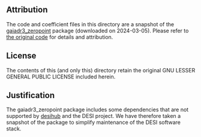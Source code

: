 ## Attribution

The code and coefficient files in this directory are a snapshot of the
[gaiadr3_zeropoint](https://gitlab.com/icc-ub/public/gaiadr3_zeropoint/-/blob/master/)
package (downloaded on 2024-03-05). Please refer to
[the original code](https://gitlab.com/icc-ub/public/gaiadr3_zeropoint/)
for details and attribution.

## License

The contents of this (and only this) directory retain the original
GNU LESSER GENERAL PUBLIC LICENSE included herein.

## Justification

The gaiadr3_zeropoint package includes some dependencies that are
not supported by [desihub](https://github.com/desihub) and the DESI
project. We have therefore taken a snapshot of the package to
simplify maintenance of the DESI software stack.